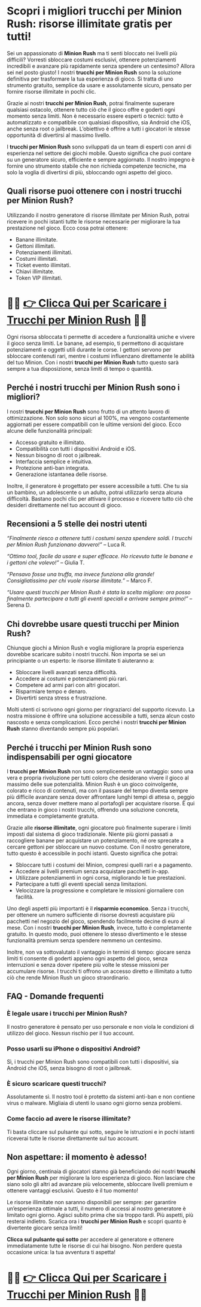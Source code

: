 <h1>Scopri i migliori trucchi per Minion Rush: risorse illimitate gratis per tutti!</h1>

<p>Sei un appassionato di <strong>Minion Rush</strong> ma ti senti bloccato nei livelli più difficili? Vorresti sbloccare costumi esclusivi, ottenere potenziamenti incredibili e avanzare più rapidamente senza spendere un centesimo? Allora sei nel posto giusto! I nostri <strong>trucchi per Minion Rush</strong> sono la soluzione definitiva per trasformare la tua esperienza di gioco. Si tratta di uno strumento gratuito, semplice da usare e assolutamente sicuro, pensato per fornire risorse illimitate in pochi clic.</p>

<p>Grazie ai nostri <strong>trucchi per Minion Rush</strong>, potrai finalmente superare qualsiasi ostacolo, ottenere tutto ciò che il gioco offre e goderti ogni momento senza limiti. Non è necessario essere esperti o tecnici: tutto è automatizzato e compatibile con qualsiasi dispositivo, sia Android che iOS, anche senza root o jailbreak. L’obiettivo è offrire a tutti i giocatori le stesse opportunità di divertirsi al massimo livello.</p>

<p>I <strong>trucchi per Minion Rush</strong> sono sviluppati da un team di esperti con anni di esperienza nel settore dei giochi mobile. Questo significa che puoi contare su un generatore sicuro, efficiente e sempre aggiornato. Il nostro impegno è fornire uno strumento stabile che non richieda competenze tecniche, ma solo la voglia di divertirsi di più, sbloccando ogni aspetto del gioco.</p>

<h2>Quali risorse puoi ottenere con i nostri trucchi per Minion Rush?</h2>

<p>Utilizzando il nostro generatore di risorse illimitate per Minion Rush, potrai ricevere in pochi istanti tutte le risorse necessarie per migliorare la tua prestazione nel gioco. Ecco cosa potrai ottenere:</p>

<ul>
  <li>Banane illimitate.</li>
  <li>Gettoni illimitati.</li>
  <li>Potenziamenti illimitati.</li>
  <li>Costumi illimitati.</li>
  <li>Ticket evento illimitati.</li>
  <li>Chiavi illimitate.</li>
  <li>Token VIP illimitati.</li>
</ul>

# 🔴🔴 **[👉 Clicca Qui per Scaricare i Trucchi per Minion Rush](https://tinyurl.com/Giocolando)** 🔴🔴

<p>Ogni risorsa sbloccata ti permette di accedere a funzionalità uniche e vivere il gioco senza limiti. Le banane, ad esempio, ti permettono di acquistare potenziamenti e oggetti utili durante le corse. I gettoni servono per sbloccare contenuti rari, mentre i costumi influenzano direttamente le abilità del tuo Minion. Con i nostri <strong>trucchi per Minion Rush</strong> tutto questo sarà sempre a tua disposizione, senza limiti di tempo o quantità.</p>

<h2>Perché i nostri trucchi per Minion Rush sono i migliori?</h2>

<p>I nostri <strong>trucchi per Minion Rush</strong> sono frutto di un attento lavoro di ottimizzazione. Non solo sono sicuri al 100%, ma vengono costantemente aggiornati per essere compatibili con le ultime versioni del gioco. Ecco alcune delle funzionalità principali:</p>

<ul>
  <li>Accesso gratuito e illimitato.</li>
  <li>Compatibilità con tutti i dispositivi Android e iOS.</li>
  <li>Nessun bisogno di root o jailbreak.</li>
  <li>Interfaccia semplice e intuitiva.</li>
  <li>Protezione anti-ban integrata.</li>
  <li>Generazione istantanea delle risorse.</li>
</ul>

<p>Inoltre, il generatore è progettato per essere accessibile a tutti. Che tu sia un bambino, un adolescente o un adulto, potrai utilizzarlo senza alcuna difficoltà. Bastano pochi clic per attivare il processo e ricevere tutto ciò che desideri direttamente nel tuo account di gioco.</p>

<h2>Recensioni a 5 stelle dei nostri utenti</h2>

<p><em>“Finalmente riesco a ottenere tutti i costumi senza spendere soldi. I trucchi per Minion Rush funzionano davvero!”</em> – Luca R.</p>
<p><em>“Ottimo tool, facile da usare e super efficace. Ho ricevuto tutte le banane e i gettoni che volevo!”</em> – Giulia T.</p>
<p><em>“Pensavo fosse una truffa, ma invece funziona alla grande! Consigliatissimo per chi vuole risorse illimitate.”</em> – Marco F.</p>
<p><em>“Usare questi trucchi per Minion Rush è stata la scelta migliore: ora posso finalmente partecipare a tutti gli eventi speciali e arrivare sempre primo!”</em> – Serena D.</p>

<h2>Chi dovrebbe usare questi trucchi per Minion Rush?</h2>

<p>Chiunque giochi a Minion Rush e voglia migliorare la propria esperienza dovrebbe scaricare subito i nostri trucchi. Non importa se sei un principiante o un esperto: le risorse illimitate ti aiuteranno a:</p>

<ul>
  <li>Sbloccare livelli avanzati senza difficoltà.</li>
  <li>Accedere ai costumi e potenziamenti più rari.</li>
  <li>Competere ad armi pari con altri giocatori.</li>
  <li>Risparmiare tempo e denaro.</li>
  <li>Divertirti senza stress e frustrazione.</li>
</ul>

<p>Molti utenti ci scrivono ogni giorno per ringraziarci del supporto ricevuto. La nostra missione è offrire una soluzione accessibile a tutti, senza alcun costo nascosto e senza complicazioni. Ecco perché i nostri <strong>trucchi per Minion Rush</strong> stanno diventando sempre più popolari.</p>

<h2>Perché i trucchi per Minion Rush sono indispensabili per ogni giocatore</h2>

<p>I <strong>trucchi per Minion Rush</strong> non sono semplicemente un vantaggio: sono una vera e propria rivoluzione per tutti coloro che desiderano vivere il gioco al massimo delle sue potenzialità. Minion Rush è un gioco coinvolgente, colorato e ricco di contenuti, ma con il passare del tempo diventa sempre più difficile avanzare senza dover affrontare lunghi tempi di attesa o, peggio ancora, senza dover mettere mano al portafogli per acquistare risorse. È qui che entrano in gioco i nostri trucchi, offrendo una soluzione concreta, immediata e completamente gratuita.</p>

<p>Grazie alle <strong>risorse illimitate</strong>, ogni giocatore può finalmente superare i limiti imposti dal sistema di gioco tradizionale. Niente più giorni passati a raccogliere banane per acquistare un potenziamento, né ore sprecate a cercare gettoni per sbloccare un nuovo costume. Con il nostro generatore, tutto questo è accessibile in pochi istanti. Questo significa che potrai:</p>

<ul>
  <li>Sbloccare tutti i costumi dei Minion, compresi quelli rari e a pagamento.</li>
  <li>Accedere ai livelli premium senza acquistare pacchetti in-app.</li>
  <li>Utilizzare potenziamenti in ogni corsa, migliorando le tue prestazioni.</li>
  <li>Partecipare a tutti gli eventi speciali senza limitazioni.</li>
  <li>Velocizzare la progressione e completare le missioni giornaliere con facilità.</li>
</ul>

<p>Uno degli aspetti più importanti è il <strong>risparmio economico</strong>. Senza i trucchi, per ottenere un numero sufficiente di risorse dovresti acquistare più pacchetti nel negozio del gioco, spendendo facilmente decine di euro al mese. Con i nostri <strong>trucchi per Minion Rush</strong>, invece, tutto è completamente gratuito. In questo modo, puoi ottenere lo stesso divertimento e le stesse funzionalità premium senza spendere nemmeno un centesimo.</p>

<p>Inoltre, non va sottovalutato il vantaggio in termini di tempo: giocare senza limiti ti consente di goderti appieno ogni aspetto del gioco, senza interruzioni e senza dover ripetere più volte le stesse missioni per accumulare risorse. I trucchi ti offrono un accesso diretto e illimitato a tutto ciò che rende Minion Rush un gioco straordinario.</p>

<h2>FAQ - Domande frequenti</h2>

<h3>È legale usare i trucchi per Minion Rush?</h3>
<p>Il nostro generatore è pensato per uso personale e non viola le condizioni di utilizzo del gioco. Nessun rischio per il tuo account.</p>

<h3>Posso usarli su iPhone o dispositivi Android?</h3>
<p>Sì, i trucchi per Minion Rush sono compatibili con tutti i dispositivi, sia Android che iOS, senza bisogno di root o jailbreak.</p>

<h3>È sicuro scaricare questi trucchi?</h3>
<p>Assolutamente sì. Il nostro tool è protetto da sistemi anti-ban e non contiene virus o malware. Migliaia di utenti lo usano ogni giorno senza problemi.</p>

<h3>Come faccio ad avere le risorse illimitate?</h3>
<p>Ti basta cliccare sul pulsante qui sotto, seguire le istruzioni e in pochi istanti riceverai tutte le risorse direttamente sul tuo account.</p>

<h2>Non aspettare: il momento è adesso!</h2>

<p>Ogni giorno, centinaia di giocatori stanno già beneficiando dei nostri <strong>trucchi per Minion Rush</strong> per migliorare la loro esperienza di gioco. Non lasciare che siano solo gli altri ad avanzare più velocemente, sbloccare livelli premium e ottenere vantaggi esclusivi. Questo è il tuo momento!</p>

<p>Le risorse illimitate non saranno disponibili per sempre: per garantire un’esperienza ottimale a tutti, il numero di accessi al nostro generatore è limitato ogni giorno. Agisci subito prima che sia troppo tardi. Più aspetti, più resterai indietro. Scarica ora i <strong>trucchi per Minion Rush</strong> e scopri quanto è divertente giocare senza limiti!</p>

<p><strong>Clicca sul pulsante qui sotto</strong> per accedere al generatore e ottenere immediatamente tutte le risorse di cui hai bisogno. Non perdere questa occasione unica: la tua avventura ti aspetta!</p>

# 🔴🔴 **[👉 Clicca Qui per Scaricare i Trucchi per Minion Rush](https://tinyurl.com/Giocolando)** 🔴🔴
